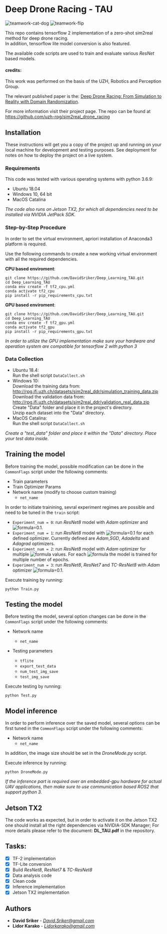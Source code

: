 # Deep Drone Racing - TAU
![teamwork-cat-dog](GIFs/sim.gif)
![teamwork-flip](GIFs/real.gif)

This repo contains tensorflow 2 implementation of a zero-shot sim2real method for deep drone racing.  
In addition, tensorflow lite model conversion is also featured.

The available code scripts are used to train and evaluate various *ResNet* based models.


#### credits:
This work was performed on the basis of the UZH, Robotics and Perception Group.  

The relevant published paper is the: [Deep Drone Racing: From Simulation to Reality with Domain Randomization](http://rpg.ifi.uzh.ch/docs/TRO19_Loquercio.pdf).

For more information visit their project page. The repo can be found at https://github.com/uzh-rpg/sim2real_drone_racing

## Installation

These instructions will get you a copy of the project up and running on your local machine for development and testing purposes. See deployment for notes on how to deploy the project on a live system.

### Requirements

This code was tested with various operating systems with python 3.6.9:
* Ubuntu 18.04
* Windows 10, 64 bit
* MacOS Catalina

*The code also runs on Jetson TX2, for which all dependencies need to be installed via NVIDIA JetPack SDK.*


### Step-by-Step Procedure
In order to set the virtual environment, apriori installation of Anaconda3 platform is required.

Use the following commands to create a new working virtual environment with all the required dependencies.

**CPU based enviroment**:
```
git clone https://github.com/DavidSriker/Deep_Learning_TAU.git
cd Deep_Learning_TAU
conda env create -f tf2_cpu.yml
conda activate tf2_cpu
pip install -r pip_requirements_cpu.txt
```

**GPU based enviroment**:
```
git clone https://github.com/DavidSriker/Deep_Learning_TAU.git
cd Deep_Learning_TAU
conda env create -f tf2_gpu.yml
conda activate tf2_gpu
pip install -r pip_requirements_gpu.txt
```

*In order to utilize the GPU implementation make sure your hardware and operation system are compatible for tensorflow 2 with python 3*

### Data Collection
* Ubuntu 18.4:   
Run the shell script ```DataCollect.sh```
* Windows 10:   
Download the training data from:   
http://rpg.ifi.uzh.ch/datasets/sim2real_ddr/simulation_training_data.zip  
Download the validation data from:  
http://rpg.ifi.uzh.ch/datasets/sim2real_ddr/validation_real_data.zip  
Create "Data" folder and place it in the project's directory.  
Unzip each dataset into the "Data" directory.
* MacOS Catalina:   
Run the shell script ```DataCollect.sh```

*Create a "test_data" folder and place it within the "Data" directory. Place your test data inside.*

## Training the model

Before training the model, possible modification can be done in the `CommonFlags` script under the following comments:
* Train parameters
* Train Optimizer Params
* Network name (modify to choose custom training)
    * `net_name`

In order to initiate trainining, sevral experiment regimes are possible and need to be tuned in the `train` script:
* `Experiment_num = 0`: run *ResNet8* model with *Adam* optimizer and ![formula](https://render.githubusercontent.com/render/math?math=\gamma)=0.1.
* `Experiment_num = 1`: run *ResNet8* model with ![formula](https://render.githubusercontent.com/render/math?math=\gamma)=0.1 for each defined optimizer. Currently defined are *Adam*,*SGD*, *Adadelta* and *Adagrad* optimizers.
* `Experiment_num = 2`: run *ResNet8* model with *Adam* optimizer for multiple ![formula](https://render.githubusercontent.com/render/math?math=\gamma) values. For each ![formula](https://render.githubusercontent.com/render/math?math=\gamma) the model is trained for multiple number of epochs.  
* `Experiment_num = 3`: run *ResNet8*, *ResNet7* and *TC-ResNet8* with *Adam* optimizer ![formula](https://render.githubusercontent.com/render/math?math=\gamma)=0.1.

Execute training by running:  
```
python Train.py
```

## Testing the model

Before testing the model, several option changes can be done in the `CommonFlags` script under the following comments:
* Network name
    * `net_name`

* Testing parameters
    * `tflite`
    * `export_test_data`
    * `num_test_img_save`
    * `test_img_save`


Execute testing by running:  
```
python Test.py
```

## Model inference

In order to perform inference over the saved model, several options can be first tuned in the `CommonFlags` script under the following comments:
* Network name
    * `net_name`

In addition, the image size should be set in the *DroneMode.py* script.

Execute inference by running:
```
python DroneMode.py
```

*If the inference part is required over an embedded-gpu hardware for actual UAV applications, then make sure to use communication based ROS2 that support python 3.*

## Jetson TX2

The code works as expected, but in order to activate it on the Jetson TX2 one should install all the right dependencies via NVIDIA-SDK Manager; For more details please refer to the document: **DL_TAU.pdf** in the repository.

## Tasks:
- [x] TF-2 implementation
- [x] TF-Lite conversion
- [x] Build *ResNet8*, *ResNet7* & *TC-ResNet8*
- [x] Data analysis code
- [x] Clean code
- [x] Inference implementation
- [x] Jetson TX2 implementation

## Authors

* **David Sriker** - *David.Sriker@gmail.com*
* **Lidor Karako** - *Lidorkarako@gmail.com*
